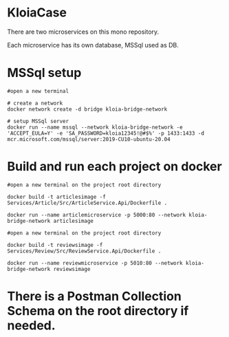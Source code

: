 # KloiaCase

There are two microservices on this mono repository.

Each microservice has its own database, MSSql used as DB.

# MSSql setup
```
#open a new terminal 

# create a network 
docker network create -d bridge kloia-bridge-network

# setup MSSql server
docker run --name mssql --network kloia-bridge-network -e 'ACCEPT_EULA=Y' -e 'SA_PASSWORD=kloia12345!@#$%' -p 1433:1433 -d mcr.microsoft.com/mssql/server:2019-CU10-ubuntu-20.04
```

# Build and run each project on docker

```
#open a new terminal on the project root directory

docker build -t articlesimage -f Services/Article/Src/ArticleService.Api/Dockerfile .

docker run --name articlemicroservice -p 5000:80 --network kloia-bridge-network articlesimage

#open a new terminal on the project root directory

docker build -t reviewsimage -f Services/Review/Src/ReviewService.Api/Dockerfile .

docker run --name reviewmicroservice -p 5010:80 --network kloia-bridge-network reviewsimage
```

# There is a Postman Collection Schema on the root directory if needed.